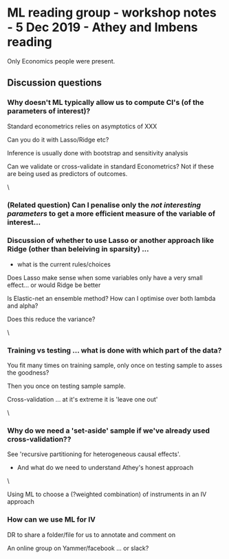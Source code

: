 # ML reading group - workshop notes  - 5 Dec 2019 - Athey and Imbens reading

Only Economics people were present.


## Discussion questions

### Why doesn't ML typically allow us to compute CI's (of the parameters of interest)?

Standard econometrics relies on asymptotics of XXX

Can you do it with Lasso/Ridge etc?

Inference is usually done with bootstrap and sensitivity analysis

Can we validate or cross-validate in standard Econometrics? Not if these are being used as predictors of outcomes.

\

### (Related question)  Can I penalise only the *not interesting parameters* to get a more efficient measure of the variable of interest...

### Discussion of whether to use Lasso or another approach like Ridge (other than beleiving in sparsity) ...

- what is the current rules/choices

Does Lasso make sense when some variables only have a very small effect... or would Ridge be better

Is Elastic-net an ensemble method? How can I optimise over both lambda and alpha?

Does this reduce the variance?

\

### Training vs testing ... what is done with which part of the data?

You fit many times on training sample, only once on testing sample to asses the goodness?

Then you once on testing sample sample.

Cross-validation ... at it's extreme it is 'leave one out'

\
### Why do we need a 'set-aside' sample if we've already used cross-validation??

See 'recursive partitioning for heterogeneous causal effects'.


- And what do we need to understand Athey's honest approach


\

Using ML to choose a (?weighted combination) of instruments in an IV approach

### How can we use ML for IV


DR to share a folder/file for us to annotate and comment on

An online group on Yammer/facebook ... or slack?
